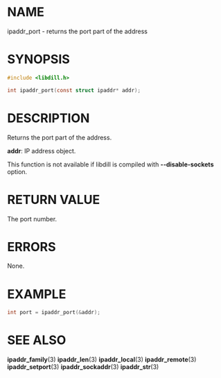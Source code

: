 # NAME

ipaddr_port - returns the port part of the address

# SYNOPSIS

```c
#include <libdill.h>

int ipaddr_port(const struct ipaddr* addr);
```

# DESCRIPTION

Returns the port part of the address.

**addr**: IP address object.

This function is not available if libdill is compiled with **--disable-sockets** option.

# RETURN VALUE

The port number.

# ERRORS

None.

# EXAMPLE

```c
int port = ipaddr_port(&addr);
```

# SEE ALSO

**ipaddr_family**(3) **ipaddr_len**(3) **ipaddr_local**(3) **ipaddr_remote**(3) **ipaddr_setport**(3) **ipaddr_sockaddr**(3) **ipaddr_str**(3) 


